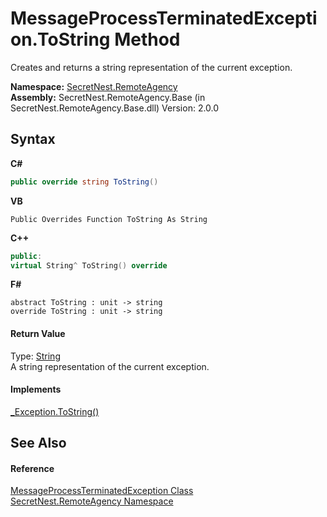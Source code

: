 # MessageProcessTerminatedException.ToString Method 
 

Creates and returns a string representation of the current exception.

**Namespace:**&nbsp;<a href="N_SecretNest_RemoteAgency">SecretNest.RemoteAgency</a><br />**Assembly:**&nbsp;SecretNest.RemoteAgency.Base (in SecretNest.RemoteAgency.Base.dll) Version: 2.0.0

## Syntax

**C#**<br />
``` C#
public override string ToString()
```

**VB**<br />
``` VB
Public Overrides Function ToString As String
```

**C++**<br />
``` C++
public:
virtual String^ ToString() override
```

**F#**<br />
``` F#
abstract ToString : unit -> string 
override ToString : unit -> string 
```


#### Return Value
Type: <a href="https://docs.microsoft.com/dotnet/api/system.string" target="_blank">String</a><br />A string representation of the current exception.

#### Implements
<a href="https://docs.microsoft.com/dotnet/api/system.runtime.interopservices._exception.tostring#System_Runtime_InteropServices__Exception_ToString" target="_blank">_Exception.ToString()</a><br />

## See Also


#### Reference
<a href="T_SecretNest_RemoteAgency_MessageProcessTerminatedException">MessageProcessTerminatedException Class</a><br /><a href="N_SecretNest_RemoteAgency">SecretNest.RemoteAgency Namespace</a><br />